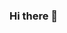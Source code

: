 ### Hi there 👋

<!--
**aerenozvurmaz/aerenozvurmaz** is a ✨ _special_ ✨ repository because its `README.md` (this file) appears on your GitHub profile.

Here are some ideas to get you started:

- 🔭 I’m currently studying on Bilkent University
- 🌱 I’m currently learning cs
- 👯 I’m looking to collaborate on ...
- 🤔 I’m looking for help with ...
- 💬 Ask me about ...
- 📫 How to reach me: aerenozvurmaz@gmail.com
- 😄 Pronouns: ...
- ⚡ Fun fact: ...
-->

